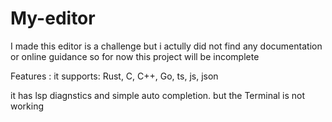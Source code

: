 # My-editor

I made this editor is a challenge but i actully did not find any documentation or online guidance so for now this project will be incomplete

Features :
it supports: Rust, C, C++, Go, ts, js, json

it has lsp diagnstics and simple auto completion.
but the Terminal is not working
